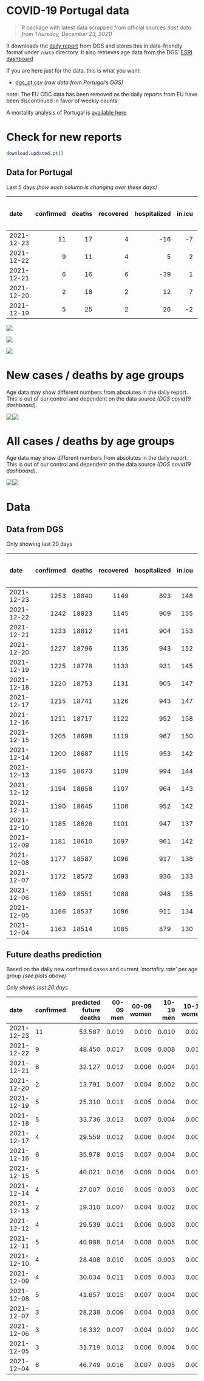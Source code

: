 COVID-19 Portugal data
================

> R package with latest data scrapped from official sources *(last data
> from Thursday, December 23, 2021)*

It downloads the [daily
report](https://covid19.min-saude.pt/relatorio-de-situacao/) from DGS
and stores this in data-friendly format under `/data` directory. It also
retrieves age data from the DGS’ [ESRI
dashboard](https://covid19.min-saude.pt/ponto-de-situacao-atual-em-portugal/)

If you are here just for the data, this is what you want:

-   [dgs\_pt.csv](raw/master/data/dgs_pt.csv) *(raw data from Portugal’s
    DGS)*

note: The EU CDC data has been removed as the daily reports from EU have
been discontinued in favor of weekly counts.

A mortality analysis of Portugal is [available
here](https://averissimo.github.io/covid19-analysis/mortality.html)

# Check for new reports

``` r
download.updated.pt()
```

## Data for Portugal

Last 5 days *(how each column is changing over these days)*

| date       | confirmed | deaths | recovered | hospitalized | in.icu | first vaccine | second vaccine | confirmed m 00-09 | confirmed w 00-09 | confirmed m 10-19 | confirmed w 10-19 | confirmed m 20-29 | confirmed w 20-29 | confirmed m 30-39 | confirmed w 30-39 | confirmed m 40-49 | confirmed w 40-49 | confirmed m 50-59 | confirmed w 50-59 | confirmed m 60-69 | confirmed w 60-69 | confirmed m 70-79 | confirmed w 70-79 | confirmed m 80+ | confirmed w 80+ | death m 00-09 | death w 00-09 | death m 10-19 | death w 10-19 | death m 20-29 | death w 20-29 | death m 30-39 | death w 30-39 | death m 40-49 | death w 40-49 | death m 50-59 | death w 50-59 | death m 60-69 | death w 60-69 | death m 70-79 | death w 70-79 | death m 80+ | death w 80+ |
|:-----------|----------:|-------:|----------:|-------------:|-------:|--------------:|---------------:|------------------:|------------------:|------------------:|------------------:|------------------:|------------------:|------------------:|------------------:|------------------:|------------------:|------------------:|------------------:|------------------:|------------------:|------------------:|------------------:|----------------:|----------------:|--------------:|--------------:|--------------:|--------------:|--------------:|--------------:|--------------:|--------------:|--------------:|--------------:|--------------:|--------------:|--------------:|--------------:|--------------:|--------------:|------------:|------------:|
| 2021-12-23 |        11 |     17 |         4 |          -16 |     -7 |            NA |             NA |               427 |               449 |               642 |               697 |              1196 |              1159 |               952 |               872 |               880 |               962 |               581 |               619 |               356 |               326 |               122 |               143 |              48 |              99 |             0 |             0 |             0 |             0 |             0 |             0 |             0 |             0 |             0 |             0 |             1 |             0 |             3 |             0 |             3 |             4 |           2 |           4 |
| 2021-12-22 |         9 |     11 |         4 |            5 |      2 |            NA |             NA |               379 |               383 |               523 |               530 |               942 |               958 |               794 |               739 |               784 |               813 |               516 |               566 |               318 |               304 |               111 |               131 |              51 |              77 |             0 |             0 |             0 |             0 |             0 |             0 |             0 |             0 |             0 |             0 |             0 |             0 |             2 |             0 |             1 |             2 |           2 |           4 |
| 2021-12-21 |         6 |     16 |         6 |          -39 |      1 |            NA |             NA |               258 |               244 |               286 |               335 |               584 |               579 |               500 |               491 |               499 |               523 |               349 |               388 |               223 |               217 |                60 |                99 |              29 |              60 |             0 |             0 |             0 |             0 |             0 |             0 |             0 |             0 |             0 |             0 |             0 |             0 |             2 |             0 |             2 |             1 |           6 |           5 |
| 2021-12-20 |         2 |     18 |         2 |           12 |      7 |            NA |             NA |               160 |               174 |               140 |               177 |               267 |               252 |               206 |               248 |               223 |               245 |               198 |               172 |                79 |                90 |                36 |                40 |              15 |              17 |             0 |             0 |             0 |             0 |             0 |             0 |             0 |             0 |             1 |             0 |             0 |             0 |             1 |             0 |             4 |             1 |           3 |           8 |
| 2021-12-19 |         5 |     25 |         2 |           26 |     -2 |            NA |             NA |               243 |               225 |               257 |               262 |               393 |               343 |               368 |               326 |               355 |               418 |               297 |               255 |               144 |               172 |                70 |                72 |              22 |              43 |             0 |             0 |             0 |             0 |             0 |             0 |             0 |             0 |             0 |             0 |             1 |             0 |             5 |             1 |             3 |             0 |           8 |           7 |

![](README_files/figure-gfm/totals-1.svg)<!-- -->

![](README_files/figure-gfm/differential-1.svg)<!-- -->

![](README_files/figure-gfm/differential_7days-1.svg)<!-- -->

# New cases / deaths by age groups

Age data may show different numbers from absolutes in the daily report.
This is out of our control and dependent on the data source *(DGS
covid19 dashboard)*.

![](README_files/figure-gfm/new_cases_deaths-1.svg)<!-- -->![](README_files/figure-gfm/new_cases_deaths-2.svg)<!-- -->

# All cases / deaths by age groups

Age data may show different numbers from absolutes in the daily report.
This is out of our control and dependent on the data source *(DGS
covid19 dashboard)*.

![](README_files/figure-gfm/total_cases_deaths-1.svg)<!-- -->![](README_files/figure-gfm/total_cases_deaths-2.svg)<!-- -->

# Data

## Data from DGS

Only showing last 20 days

| date       | confirmed | deaths | recovered | hospitalized | in.icu | confirmed m 00-09 | confirmed w 00-09 | confirmed m 10-19 | confirmed w 10-19 | confirmed m 20-29 | confirmed w 20-29 | confirmed m 30-39 | confirmed w 30-39 | confirmed m 40-49 | confirmed w 40-49 | confirmed m 50-59 | confirmed w 50-59 | confirmed m 60-69 | confirmed w 60-69 | confirmed m 70-79 | confirmed w 70-79 | confirmed m 80+ | confirmed w 80+ | death m 00-09 | death w 00-09 | death m 10-19 | death w 10-19 | death m 20-29 | death w 20-29 | death m 30-39 | death w 30-39 | death m 40-49 | death w 40-49 | death m 50-59 | death w 50-59 | death m 60-69 | death w 60-69 | death m 70-79 | death w 70-79 | death m 80+ | death w 80+ | first vaccine | second vaccine |
|:-----------|----------:|-------:|----------:|-------------:|-------:|------------------:|------------------:|------------------:|------------------:|------------------:|------------------:|------------------:|------------------:|------------------:|------------------:|------------------:|------------------:|------------------:|------------------:|------------------:|------------------:|----------------:|----------------:|--------------:|--------------:|--------------:|--------------:|--------------:|--------------:|--------------:|--------------:|--------------:|--------------:|--------------:|--------------:|--------------:|--------------:|--------------:|--------------:|------------:|------------:|--------------:|---------------:|
| 2021-12-23 |      1253 |  18840 |      1149 |          893 |    148 |             44631 |             43096 |             67487 |             66798 |            101182 |            101749 |             87902 |             97080 |             91375 |            110704 |             75615 |             93542 |             55504 |             60689 |             34677 |             38793 |           27423 |           53915 |             2 |             1 |             1 |             2 |             8 |             5 |            27 |            21 |           117 |            73 |           384 |           162 |          1199 |           531 |          2530 |          1542 |        5622 |        6613 |            NA |             NA |
| 2021-12-22 |      1242 |  18823 |      1145 |          909 |    155 |             44204 |             42647 |             66845 |             66101 |             99986 |            100590 |             86950 |             96208 |             90495 |            109742 |             75034 |             92923 |             55148 |             60363 |             34555 |             38650 |           27375 |           53816 |             2 |             1 |             1 |             2 |             8 |             5 |            27 |            21 |           117 |            73 |           383 |           162 |          1196 |           531 |          2527 |          1538 |        5620 |        6609 |            NA |             NA |
| 2021-12-21 |      1233 |  18812 |      1141 |          904 |    153 |             43825 |             42264 |             66322 |             65571 |             99044 |             99632 |             86156 |             95469 |             89711 |            108929 |             74518 |             92357 |             54830 |             60059 |             34444 |             38519 |           27324 |           53739 |             2 |             1 |             1 |             2 |             8 |             5 |            27 |            21 |           117 |            73 |           383 |           162 |          1194 |           531 |          2526 |          1536 |        5618 |        6605 |            NA |             NA |
| 2021-12-20 |      1227 |  18796 |      1135 |          943 |    152 |             43567 |             42020 |             66036 |             65236 |             98460 |             99053 |             85656 |             94978 |             89212 |            108406 |             74169 |             91969 |             54607 |             59842 |             34384 |             38420 |           27295 |           53679 |             2 |             1 |             1 |             2 |             8 |             5 |            27 |            21 |           117 |            73 |           383 |           162 |          1192 |           531 |          2524 |          1535 |        5612 |        6600 |            NA |             NA |
| 2021-12-19 |      1225 |  18778 |      1133 |          931 |    145 |             43407 |             41846 |             65896 |             65059 |             98193 |             98801 |             85450 |             94730 |             88989 |            108161 |             73971 |             91797 |             54528 |             59752 |             34348 |             38380 |           27280 |           53662 |             2 |             1 |             1 |             2 |             8 |             5 |            27 |            21 |           116 |            73 |           383 |           162 |          1191 |           531 |          2520 |          1534 |        5609 |        6592 |            NA |             NA |
| 2021-12-18 |      1220 |  18753 |      1131 |          905 |    147 |             43164 |             41621 |             65639 |             64797 |             97800 |             98458 |             85082 |             94404 |             88634 |            107743 |             73674 |             91542 |             54384 |             59580 |             34278 |             38308 |           27258 |           53619 |             2 |             1 |             1 |             2 |             8 |             5 |            27 |            21 |           116 |            73 |           382 |           162 |          1186 |           530 |          2517 |          1534 |        5601 |        6585 |            NA |             NA |
| 2021-12-17 |      1215 |  18741 |      1126 |          943 |    147 |             42874 |             41334 |             65344 |             64508 |             97299 |             98023 |             84670 |             93976 |             88231 |            107288 |             73387 |             91222 |             54193 |             59394 |             34203 |             38208 |           27220 |           53557 |             2 |             1 |             1 |             2 |             8 |             5 |            27 |            21 |           116 |            73 |           381 |           162 |          1184 |           530 |          2515 |          1531 |        5598 |        6584 |            NA |             NA |
| 2021-12-16 |      1211 |  18717 |      1122 |          952 |    158 |             42607 |             41064 |             65103 |             64280 |             96834 |             97643 |             84312 |             93595 |             87841 |            106876 |             73114 |             90911 |             53971 |             59180 |             34129 |             38126 |           27192 |           53512 |             2 |             1 |             1 |             2 |             8 |             5 |            27 |            21 |           116 |            73 |           380 |           160 |          1183 |           528 |          2511 |          1529 |        5592 |        6578 |            NA |             NA |
| 2021-12-15 |      1205 |  18698 |      1119 |          967 |    150 |             42263 |             40769 |             64807 |             63980 |             96388 |             97222 |             83911 |             93186 |             87475 |            106429 |             72796 |             90572 |             53738 |             58953 |             34020 |             38032 |           27159 |           53453 |             2 |             1 |             1 |             2 |             8 |             5 |            27 |            20 |           116 |            73 |           379 |           160 |          1182 |           528 |          2510 |          1528 |        5586 |        6570 |            NA |             NA |
| 2021-12-14 |      1200 |  18687 |      1115 |          953 |    142 |             41897 |             40395 |             64516 |             63649 |             95901 |             96822 |             83480 |             92707 |             87012 |            105881 |             72430 |             90147 |             53484 |             58687 |             33928 |             37920 |           27110 |           53395 |             2 |             1 |             1 |             1 |             8 |             5 |            27 |            20 |           116 |            73 |           378 |           160 |          1182 |           528 |          2507 |          1525 |        5585 |        6568 |            NA |             NA |
| 2021-12-13 |      1196 |  18673 |      1109 |          994 |    144 |             41677 |             40187 |             64336 |             63489 |             95602 |             96575 |             83174 |             92448 |             86693 |            105549 |             72221 |             89898 |             53295 |             58504 |             33846 |             37845 |           27085 |           53355 |             2 |             1 |             1 |             1 |             8 |             5 |            27 |            20 |           115 |            73 |           378 |           160 |          1180 |           528 |          2506 |          1522 |        5583 |        6563 |            NA |             NA |
| 2021-12-12 |      1194 |  18658 |      1107 |          964 |    143 |             41513 |             40013 |             64219 |             63369 |             95434 |             96416 |             83011 |             92287 |             86504 |            105358 |             72058 |             89738 |             53177 |             58401 |             33796 |             37787 |           27066 |           53319 |             2 |             1 |             1 |             1 |             8 |             5 |            27 |            20 |           115 |            72 |           378 |           160 |          1177 |           527 |          2502 |          1521 |        5580 |        6561 |            NA |             NA |
| 2021-12-11 |      1190 |  18645 |      1106 |          952 |    142 |             41258 |             39762 |             64012 |             63166 |             95079 |             96180 |             82752 |             92010 |             86161 |            105042 |             71792 |             89465 |             52988 |             58207 |             33707 |             37694 |           27038 |           53277 |             2 |             1 |             1 |             1 |             8 |             5 |            27 |            20 |           115 |            72 |           378 |           160 |          1176 |           526 |          2497 |          1520 |        5578 |        6558 |            NA |             NA |
| 2021-12-10 |      1185 |  18626 |      1101 |          947 |    137 |             40937 |             39419 |             63676 |             62889 |             94660 |             95835 |             82336 |             91606 |             85727 |            104511 |             71489 |             89097 |             52742 |             57924 |             33582 |             37572 |           26996 |           53218 |             2 |             1 |             1 |             1 |             8 |             5 |            27 |            20 |           115 |            72 |           377 |           160 |          1175 |           526 |          2494 |          1519 |        5570 |        6553 |            NA |             NA |
| 2021-12-09 |      1181 |  18610 |      1097 |          961 |    142 |             40724 |             39212 |             63457 |             62717 |             94346 |             95575 |             82031 |             91315 |             85429 |            104196 |             71233 |             88847 |             52557 |             57729 |             33484 |             37464 |           26972 |           53187 |             2 |             1 |             1 |             1 |             8 |             5 |            27 |            20 |           114 |            72 |           376 |           160 |          1174 |           525 |          2489 |          1519 |        5566 |        6550 |            NA |             NA |
| 2021-12-08 |      1177 |  18587 |      1096 |          917 |    138 |             40488 |             38986 |             63236 |             62532 |             93991 |             95339 |             81736 |             91048 |             85169 |            103918 |             71040 |             88604 |             52389 |             57554 |             33396 |             37381 |           26933 |           53146 |             2 |             1 |             1 |             1 |             8 |             5 |            27 |            20 |           114 |            72 |           376 |           160 |          1170 |           525 |          2485 |          1518 |        5559 |        6543 |            NA |             NA |
| 2021-12-07 |      1172 |  18572 |      1093 |          936 |    133 |             40162 |             38691 |             62934 |             62263 |             93481 |             95056 |             81343 |             90653 |             84733 |            103455 |             70730 |             88238 |             52127 |             57264 |             33245 |             37245 |           26904 |           53083 |             2 |             1 |             1 |             1 |             8 |             5 |            27 |            20 |           114 |            72 |           376 |           160 |          1170 |           524 |          2480 |          1518 |        5553 |        6540 |            NA |             NA |
| 2021-12-06 |      1169 |  18551 |      1088 |          948 |    135 |             39953 |             38500 |             62765 |             62099 |             93181 |             94867 |             81081 |             90394 |             84444 |            103152 |             70534 |             87995 |             51930 |             57078 |             33148 |             37142 |           26881 |           53048 |             2 |             1 |             1 |             1 |             8 |             5 |            27 |            20 |           114 |            72 |           376 |           160 |          1169 |           523 |          2478 |          1514 |        5548 |        6532 |            NA |             NA |
| 2021-12-05 |      1166 |  18537 |      1086 |          911 |    134 |             39804 |             38342 |             62623 |             61990 |             93007 |             94727 |             80920 |             90221 |             84252 |            102941 |             70406 |             87851 |             51836 |             56984 |             33100 |             37083 |           26862 |           53029 |             2 |             1 |             1 |             1 |             8 |             5 |            27 |            20 |           114 |            72 |           376 |           160 |          1169 |           523 |          2472 |          1514 |        5543 |        6529 |            NA |             NA |
| 2021-12-04 |      1163 |  18514 |      1085 |          879 |    130 |             39540 |             38084 |             62386 |             61798 |             92700 |             94529 |             80688 |             89965 |             83901 |            102572 |             70198 |             87602 |             51645 |             56780 |             33009 |             36993 |           26828 |           52978 |             2 |             1 |             1 |             1 |             8 |             5 |            27 |            20 |           114 |            72 |           375 |           160 |          1167 |           523 |          2469 |          1514 |        5536 |        6519 |            NA |             NA |

## Future deaths prediction

Based on the daily new confirmed cases and current *‘mortality rate’*
per age group *(see plots above)*

*Only shows last 20 days*

| date       | confirmed | predicted future deaths | 00-09 men | 00-09 women | 10-19 men | 10-19 women | 20-29 men | 20-29 women | 30-39 men | 30-39 women | 40-49 men | 40-49 women | 50-59 men | 50-59 women | 60-69 men | 60-69 women | 70-79 men | 70-79 women | 80+ men | 80+ women |
|:-----------|:----------|------------------------:|----------:|------------:|----------:|------------:|----------:|------------:|----------:|------------:|----------:|------------:|----------:|------------:|----------:|------------:|----------:|------------:|--------:|----------:|
| 2021-12-23 | 11        |                  53.587 |     0.019 |       0.010 |     0.010 |       0.021 |     0.095 |       0.057 |     0.292 |       0.189 |     1.127 |       0.634 |     2.951 |       1.072 |     7.690 |       2.852 |     8.901 |       5.684 |   9.840 |    12.143 |
| 2021-12-22 | 9         |                  48.450 |     0.017 |       0.009 |     0.008 |       0.016 |     0.074 |       0.047 |     0.244 |       0.160 |     1.004 |       0.536 |     2.620 |       0.980 |     6.869 |       2.660 |     8.098 |       5.207 |  10.456 |     9.445 |
| 2021-12-21 | 6         |                  32.127 |     0.012 |       0.006 |     0.004 |       0.010 |     0.046 |       0.028 |     0.154 |       0.106 |     0.639 |       0.345 |     1.772 |       0.672 |     4.817 |       1.899 |     4.378 |       3.935 |   5.945 |     7.359 |
| 2021-12-20 | 2         |                  13.791 |     0.007 |       0.004 |     0.002 |       0.005 |     0.021 |       0.012 |     0.063 |       0.054 |     0.286 |       0.162 |     1.006 |       0.298 |     1.707 |       0.787 |     2.627 |       1.590 |   3.075 |     2.085 |
| 2021-12-19 | 5         |                  25.310 |     0.011 |       0.005 |     0.004 |       0.008 |     0.031 |       0.017 |     0.113 |       0.071 |     0.455 |       0.276 |     1.508 |       0.442 |     3.111 |       1.505 |     5.107 |       2.862 |   4.510 |     5.274 |
| 2021-12-18 | 5         |                  33.736 |     0.013 |       0.007 |     0.004 |       0.009 |     0.040 |       0.021 |     0.127 |       0.093 |     0.516 |       0.300 |     1.457 |       0.554 |     4.126 |       1.627 |     5.472 |       3.975 |   7.790 |     7.605 |
| 2021-12-17 | 4         |                  29.559 |     0.012 |       0.006 |     0.004 |       0.007 |     0.037 |       0.019 |     0.110 |       0.082 |     0.499 |       0.272 |     1.386 |       0.539 |     4.796 |       1.872 |     5.399 |       3.259 |   5.740 |     5.520 |
| 2021-12-16 | 6         |                  35.978 |     0.015 |       0.007 |     0.004 |       0.009 |     0.035 |       0.021 |     0.123 |       0.088 |     0.469 |       0.295 |     1.615 |       0.587 |     5.033 |       1.986 |     7.953 |       3.736 |   6.765 |     7.237 |
| 2021-12-15 | 5         |                  40.021 |     0.016 |       0.009 |     0.004 |       0.010 |     0.039 |       0.020 |     0.132 |       0.104 |     0.593 |       0.361 |     1.859 |       0.736 |     5.487 |       2.327 |     6.712 |       4.452 |  10.046 |     7.114 |
| 2021-12-14 | 4         |                  27.007 |     0.010 |       0.005 |     0.003 |       0.005 |     0.024 |       0.012 |     0.094 |       0.056 |     0.408 |       0.219 |     1.061 |       0.431 |     4.083 |       1.601 |     5.983 |       2.981 |   5.125 |     4.906 |
| 2021-12-13 | 2         |                  19.310 |     0.007 |       0.004 |     0.002 |       0.004 |     0.013 |       0.008 |     0.050 |       0.035 |     0.242 |       0.126 |     0.828 |       0.277 |     2.549 |       0.901 |     3.648 |       2.305 |   3.895 |     4.416 |
| 2021-12-12 | 4         |                  29.539 |     0.011 |       0.006 |     0.003 |       0.006 |     0.028 |       0.012 |     0.080 |       0.060 |     0.439 |       0.208 |     1.351 |       0.473 |     4.083 |       1.697 |     6.493 |       3.697 |   5.740 |     5.152 |
| 2021-12-11 | 5         |                  40.988 |     0.014 |       0.008 |     0.005 |       0.008 |     0.033 |       0.017 |     0.128 |       0.087 |     0.556 |       0.350 |     1.539 |       0.637 |     5.314 |       2.476 |     9.120 |       4.849 |   8.610 |     7.237 |
| 2021-12-10 | 4         |                  28.408 |     0.010 |       0.005 |     0.003 |       0.005 |     0.025 |       0.013 |     0.094 |       0.063 |     0.382 |       0.208 |     1.300 |       0.433 |     3.996 |       1.706 |     7.150 |       4.293 |   4.920 |     3.802 |
| 2021-12-09 | 4         |                  30.034 |     0.011 |       0.005 |     0.003 |       0.006 |     0.028 |       0.012 |     0.091 |       0.058 |     0.333 |       0.183 |     0.980 |       0.421 |     3.629 |       1.531 |     6.420 |       3.299 |   7.995 |     5.029 |
| 2021-12-08 | 5         |                  41.657 |     0.015 |       0.007 |     0.004 |       0.008 |     0.040 |       0.014 |     0.121 |       0.085 |     0.558 |       0.305 |     1.574 |       0.634 |     5.660 |       2.537 |    11.017 |       5.406 |   5.945 |     7.727 |
| 2021-12-07 | 3         |                  28.238 |     0.009 |       0.004 |     0.003 |       0.005 |     0.024 |       0.009 |     0.080 |       0.056 |     0.370 |       0.200 |     0.995 |       0.421 |     4.256 |       1.627 |     7.077 |       4.094 |   4.715 |     4.293 |
| 2021-12-06 | 3         |                  16.332 |     0.007 |       0.004 |     0.002 |       0.003 |     0.014 |       0.007 |     0.049 |       0.037 |     0.246 |       0.139 |     0.650 |       0.249 |     2.031 |       0.822 |     3.502 |       2.345 |   3.895 |     2.330 |
| 2021-12-05 | 3         |                  31.719 |     0.012 |       0.006 |     0.004 |       0.006 |     0.024 |       0.010 |     0.071 |       0.055 |     0.449 |       0.243 |     1.056 |       0.431 |     4.126 |       1.785 |     6.639 |       3.577 |   6.970 |     6.255 |
| 2021-12-04 | 6         |                  46.749 |     0.016 |       0.007 |     0.005 |       0.008 |     0.036 |       0.018 |     0.131 |       0.082 |     0.599 |       0.348 |     1.920 |       0.672 |     5.919 |       2.564 |    12.987 |       6.002 |   7.585 |     7.850 |
